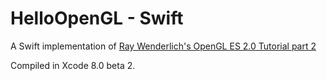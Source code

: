 # HelloOpenGL - Swift

A Swift implementation of [Ray Wenderlich's OpenGL ES 2.0 Tutorial part 2](https://www.raywenderlich.com/4404/opengl-es-2-0-for-iphone-tutorial-part-2-textures)

Compiled in Xcode 8.0 beta 2.
